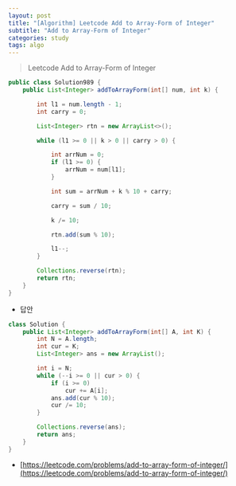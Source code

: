 ```yaml
---
layout: post
title: "[Algorithm] Leetcode Add to Array-Form of Integer"
subtitle: "Add to Array-Form of Integer"
categories: study
tags: algo
---
```

> Leetcode Add to Array-Form of Integer

```java
public class Solution989 {
	public List<Integer> addToArrayForm(int[] num, int k) {

		int l1 = num.length - 1;
		int carry = 0;

		List<Integer> rtn = new ArrayList<>();

		while (l1 >= 0 || k > 0 || carry > 0) {

			int arrNum = 0;
			if (l1 >= 0) {
				arrNum = num[l1];
			}

			int sum = arrNum + k % 10 + carry;

			carry = sum / 10;

			k /= 10;

			rtn.add(sum % 10);

			l1--;
		}

		Collections.reverse(rtn);
		return rtn;
	}
}
```


- 답안
```java
class Solution {
    public List<Integer> addToArrayForm(int[] A, int K) {
        int N = A.length;
        int cur = K;
        List<Integer> ans = new ArrayList();

        int i = N;
        while (--i >= 0 || cur > 0) {
            if (i >= 0)
                cur += A[i];
            ans.add(cur % 10);
            cur /= 10;
        }

        Collections.reverse(ans);
        return ans;
    }
}
```



- [https://leetcode.com/problems/add-to-array-form-of-integer/](https://leetcode.com/problems/add-to-array-form-of-integer/)